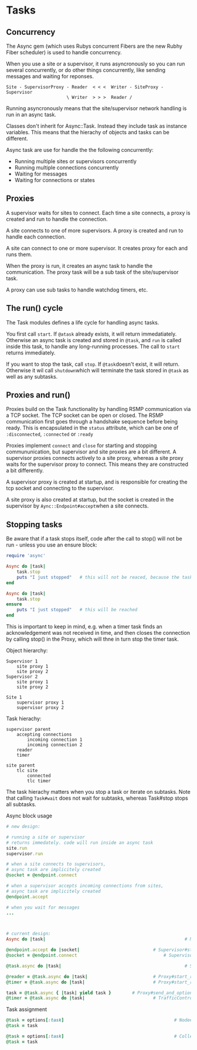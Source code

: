 # Tasks

## Concurrency
The Async gem (which uses Rubys concurrent Fibers are the new Rubhy Fiber scheduler) is used to handle concurrency.

When you use a site or a supervisor, it runs asyncronously so you can run several concurrently, or do other things concurrently, like sending messages and waiting for reponses.

```
Site - SupervisorProxy - Reader  < < <  Writer - SiteProxy - Supervisor
                       \ Writer  > > >  Reader /
```

Running asyncronously means that the site/supervisor network handling is run in an async task.

Classes don't inherit for Async::Task. Instead they include task as instance variables. This means that the hierachy of objects and tasks can be different.

Async task are use for handle the the following concurrently:

- Running multiple sites or supervisors concurrently
- Running multiple connections concurrently
- Waiting for messages
- Waiting for connections or states

## Proxies
A supervisor waits for sites to connect. Each time a site connects, a proxy is created and run to handle the connection.

A site connects to one of more supervisors. A proxy is created and run to handle each connection.

A site can connect to one or more supervisor. It creates proxy for each and runs them.

When the proxy is run, it creates an async task to handle the communication. The proxy task will be a sub task of the site/supervisor task.

A proxy can use sub tasks to handle watchdog timers, etc.

## The run() cycle
The Task modules defines a life cycle for handling async tasks.

You first call `start`. If `@atask` already exists, it will return immedatiately.
Otherwise an async task is created and stored in `@task`, and `run` is called inside this task, to handle any long-running processes. The call to `start` returns immediately.

If you want to stop the task, call `stop`. If `@task`doesn't exist, it will return. Otherwise it wil call `shutdown`which will terminate the task stored in `@task` as well as any subtasks.

## Proxies and run()
Proxies build on the Task functionality by handling RSMP communication via a TCP socket. The TCP socket can be open or closed. The RSMP communication first goes through a handshake sequence before being ready. This is encapsulated in the `status` attribute, which can be one of `:disconnected`, `:connected` or `:ready`

Proxies implement `connect` and `close` for starting and stopping commununication, but supervisor and site proxies are a bit different. A supervisor proxies connects actively to a site proxy, whereas a site proxy waits for the supervisor proxy to connect. This means they are constructed a bit differently.

A supervisor proxy is created at startup, and is responsible for creating the tcp socket and connecting to the supervisor.

A site proxy is also created at startup, but the socket is created in the supervisor by `Aync::Endpoint#accept`when a site connects.


## Stopping tasks
Be aware that if a task stops itself, code after the call to stop() will not be run - unless you use an ensure block:

```ruby
require 'async'

Async do |task|
	task.stop
	puts "I just stopped"   # this will not be reaced, because the task was stopped
end

Async do |task|
	task.stop
ensure
	puts "I just stopped"   # this will be reached
end
```

This is important to keep in mind, e.g. when a timer task finds an acknowledgement was not received in time, and then closes the connection by calling stop() in the Proxy, which will thne in turn stop the timer task.


Object hierarchy:

```
Supervisor 1
	site proxy 1
	site proxy 2
Supervisor 2
	site proxy 1
	site proxy 2

Site 1
	supervisor proxy 1
	supervisor proxy 2
```

Task hierachy:

```
supervisor parent
	accepting connections
		incoming connection 1
		incoming connection 2
	reader
	timer
	
site parent
	tlc site
		connected
		tlc timer

```

The task hierachy matters when you stop a task or iterate on subtasks. Note that calling `Task#wait`
 does not wait for subtasks, whereas Task#stop stops all subtasks.





Async block usage

```ruby
# new design:

# running a site or supervisor
# returns immedately. code will run inside an async task
site.run
supervisor.run

# when a site connects to supervisors,
# async task are implicitely created
@socket = @endpoint.connect

# when a supervisor accepts incoming connections from sites,
# async task are implicitely created
@endpoint.accept

# when you wait for messages
...



# current design:
Async do |task|					  									# Node#start

@endpoint.accept do |socket|  							# Supervisor#start_action,implicit task creation
@socket = @endpoint.connect  								# SupervisorProxy#connect, implicit task creation

@task.async do |task|												# Site#start_action

@reader = @task.async do |task|							# Proxy#start_reader
@timer = @task.async do |task|							# Proxy#start_reader

task = @task.async { |task| yield task }		# Proxy#send_and_optionally_collect
@timer = @task.async do |task|							# TrafficControllerSite#start_timer
```


Task assignment

```ruby
@task = options[:task] 											# Node#initialize
@task = task 																# Node#do_start

@task = options[:task] 											# Collector#initialize
@task = task 																# Collector#use_task

```



